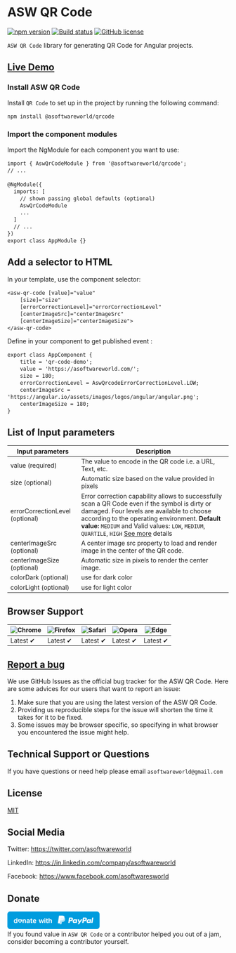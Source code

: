# ASW QR Code
[![npm version](https://badge.fury.io/js/%40asoftwareworld%2Fqrcode.svg)](https://www.npmjs.com/package/@asoftwareworld/qrcode)
[![Build status](https://circleci.com/gh/asoftwareworld/asw-qr-code.svg?style=svg)](https://circleci.com/gh/asoftwareworld/asw-qr-code)
[![GitHub license](https://img.shields.io/badge/license-MIT-blue.svg)](https://github.com/asoftwareworld/asw-qr-code/blob/main/LICENSE)

`ASW QR Code` library for generating QR Code for Angular projects.

## [Live Demo](https://asoftwareworld.github.io/asw-qr-code/)

### Install ASW QR Code
Install `QR Code` to set up in the project by running the following command:
```html
npm install @asoftwareworld/qrcode
```

### Import the component modules
Import the NgModule for each component you want to use:

```
import { AswQrCodeModule } from '@asoftwareworld/qrcode';
// ...

@NgModule({
  imports: [
    // shown passing global defaults (optional)
    AswQrCodeModule
    ...
  ]
  // ...
})
export class AppModule {}
```

## Add a selector to HTML
In your template, use the component selector:
```
<asw-qr-code [value]="value" 
    [size]="size"
    [errorCorrectionLevel]="errorCorrectionLevel"
    [centerImageSrc]="centerImageSrc"
    [centerImageSize]="centerImageSize">
</asw-qr-code>
```

Define in your component to get published event :

```
export class AppComponent {
    title = 'qr-code-demo';
    value = 'https://asoftwareworld.com/';
    size = 180;
    errorCorrectionLevel = AswQrcodeErrorCorrectionLevel.LOW;
    centerImageSrc = 'https://angular.io/assets/images/logos/angular/angular.png';
    centerImageSize = 180;
}
```

## List of Input parameters
| Input parameters        | Description                                                                                                     |
| --------------- | --------------------------------------------------------------------------------------------------------------- |
| value (required)          | The value to encode in the QR code i.e. a URL, Text, etc.       |
| size (optional)   | Automatic size based on the value provided in pixels    |
| errorCorrectionLevel (optional)         | Error correction capability allows to successfully scan a QR Code even if the symbol is dirty or damaged. Four levels are available to choose according to the operating environment. **Default value:** `MEDIUM` and Valid values: `LOW`, `MEDIUM`, `QUARTILE`, `HIGH` [See more](https://www.npmjs.com/package/qrcode) details|
| centerImageSrc (optional)       | A center image src property to load and render  image in the center of the QR code.          |
| centerImageSize (optional)     | Automatic size in pixels to render the center image. |       
| colorDark (optional)    | use for dark color |
| colorLight (optional)    | use for light color |


## Browser Support

| ![Chrome](https://raw.github.com/alrra/browser-logos/master/src/chrome/chrome_48x48.png) | ![Firefox](https://raw.github.com/alrra/browser-logos/master/src/firefox/firefox_48x48.png) | ![Safari](https://raw.github.com/alrra/browser-logos/master/src/safari/safari_48x48.png) | ![Opera](https://raw.github.com/alrra/browser-logos/master/src/opera/opera_48x48.png) | ![Edge](https://raw.github.com/alrra/browser-logos/master/src/edge/edge_48x48.png) | 
| ---------------------------------------------------------------------------------------- | ------------------------------------------------------------------------------------------- | ---------------------------------------------------------------------------------------- | ------------------------------------------------------------------------------------- | ---------------------------------------------------------------------------------- | 
| Latest ✔                                                                                 | Latest ✔                                                                                    | Latest ✔                                                                                 | Latest ✔                                                                              | Latest ✔                                                                                                                                                                                                    |
## [Report a bug](https://github.com/asoftwareworld/ASW-QR-Code/issues)
We use GitHub Issues as the official bug tracker for the ASW QR Code. Here are some advices for our users that want to report an issue:

1. Make sure that you are using the latest version of the ASW QR Code.
2. Providing us reproducible steps for the issue will shorten the time it takes for it to be fixed.
3. Some issues may be browser specific, so specifying in what browser you encountered the issue might help.

## Technical Support or Questions
If you have questions or need help please email `asoftwareworld@gmail.com`

## License
[MIT](https://github.com/asoftwareworld/ASW-QR-Code/blob/master/LICENSE)

## Social Media

Twitter: <https://twitter.com/asoftwareworld>

LinkedIn: <https://in.linkedin.com/company/asoftwareworld>

Facebook: <https://www.facebook.com/asoftwaresworld>

## Donate
<a href="https://paypal.me/asoftwaresworld?locale.x=en_GB"><img src="blue.svg" height="40"></a>  
If you found value in `ASW QR Code` or a contributor helped you out of a jam, consider becoming a contributor yourself.
